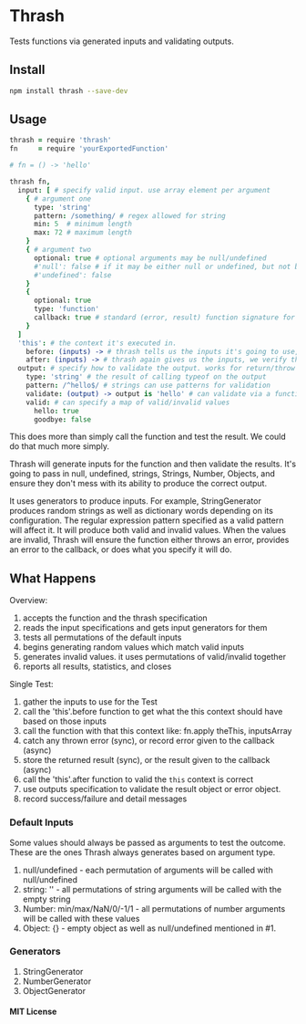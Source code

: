 # Thrash

Tests functions via generated inputs and validating outputs.

## Install

```sh
npm install thrash --save-dev
```

## Usage

```coffeescript
thrash = require 'thrash'
fn     = require 'yourExportedFunction'

# fn = () -> 'hello'

thrash fn,
  input: [ # specify valid input. use array element per argument
    { # argument one
      type: 'string'
      pattern: /something/ # regex allowed for string
      min: 5  # minimum length
      max: 72 # maximum length
    }
    { # argument two
      optional: true # optional arguments may be null/undefined
      #'null': false # if it may be either null or undefined, but not both, use individual properties.
      #'undefined': false
    }
    {
      optional: true
      type: 'function'
      callback: true # standard (error, result) function signature for callback
    }
  ]    
  'this': # the context it's executed in.
    before: (inputs) -> # thrash tells us the inputs it's going to use, we configure the 'this'
    after: (inputs) -> # thrash again gives us the inputs, we verify the `this` is correct
  output: # specify how to validate the output. works for return/throw and callback's error/result
    type: 'string' # the result of calling typeof on the output
    pattern: /^hello$/ # strings can use patterns for validation
    validate: (output) -> output is 'hello' # can validate via a function
    valid: # can specify a map of valid/invalid values
      hello: true
      goodbye: false
```

This does more than simply call the function and test the result. We could do
that much more simply.

Thrash will generate inputs for the function and then validate the results.
It's going to pass in null, undefined, strings, Strings, Number, Objects, and
ensure they don't mess with its ability to produce the correct output.

It uses generators to produce inputs. For example, StringGenerator produces
random strings as well as dictionary words depending on its configuration. The
regular expression pattern specified as a valid pattern will affect it. It will
produce both valid and invalid values. When the values are invalid, Thrash will
ensure the function either throws an error, provides an error to the callback,
or does what you specify it will do.

## What Happens

Overview:

1. accepts the function and the thrash specification
2. reads the input specifications and gets input generators for them
3. tests all permutations of the default inputs
4. begins generating random values which match valid inputs
5. generates invalid values. it uses permutations of valid/invalid together
6. reports all results, statistics, and closes

Single Test:

1. gather the inputs to use for the Test
2. call the 'this'.before function to get what the this context should have based on those inputs
3. call the function with that this context like: fn.apply theThis, inputsArray
4. catch any thrown error (sync), or record error given to the callback (async)
5. store the returned result (sync), or the result given to the callback (async)
6. call the 'this'.after function to valid the `this` context is correct
7. use outputs specification to validate the result object or error object.
8. record success/failure and detail messages


### Default Inputs

Some values should always be passed as arguments to test the outcome. These are
the ones Thrash always generates based on argument type.

1. null/undefined - each permutation of arguments will be called with null/undefined
2. string: '' - all permutations of string arguments will be called with the empty string
3. Number: min/max/NaN/0/-1/1 - all permutations of number arguments will be called with these values
4. Object: {} - empty object as well as null/undefined mentioned in #1.

### Generators

1. StringGenerator
2. NumberGenerator
3. ObjectGenerator

#### MIT License
